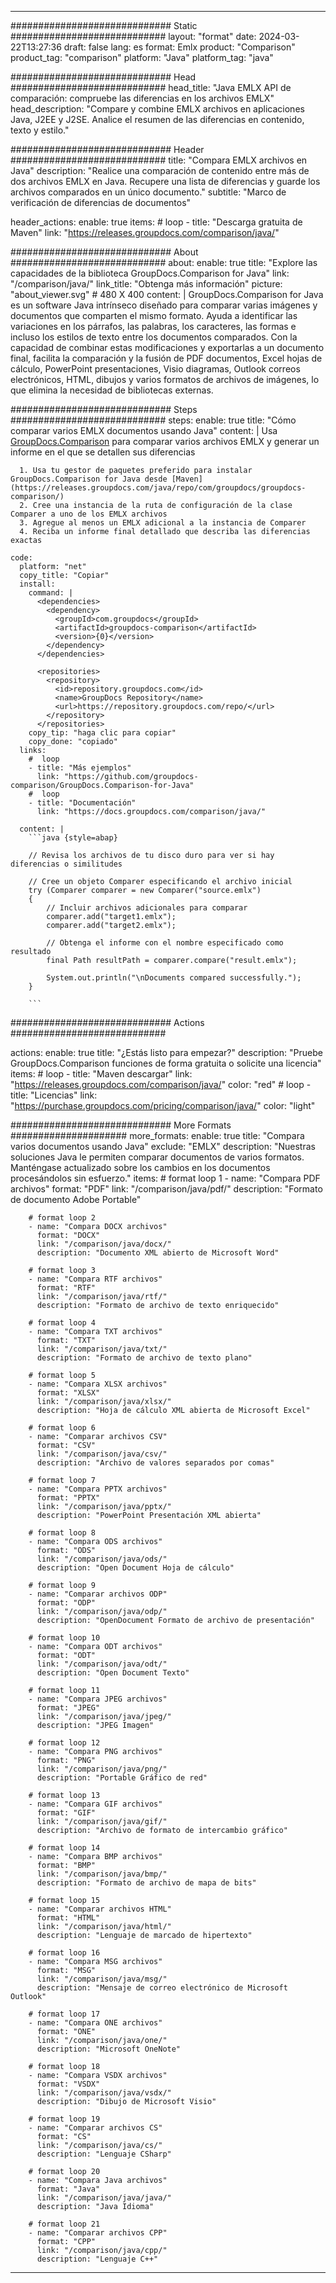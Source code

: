 
---
############################# Static ############################
layout: "format"
date:  2024-03-22T13:27:36
draft: false
lang: es
format: Emlx
product: "Comparison"
product_tag: "comparison"
platform: "Java"
platform_tag: "java"

############################# Head ############################
head_title: "Java EMLX API de comparación: compruebe las diferencias en los archivos EMLX"
head_description: "Compare y combine EMLX archivos en aplicaciones Java, J2EE y J2SE. Analice el resumen de las diferencias en contenido, texto y estilo."

############################# Header ############################
title: "Compara EMLX archivos en Java" 
description: "Realice una comparación de contenido entre más de dos archivos EMLX en Java. Recupere una lista de diferencias y guarde los archivos comparados en un único documento."
subtitle: "Marco de verificación de diferencias de documentos" 

header_actions:
  enable: true
  items:
    #  loop
    - title: "Descarga gratuita de Maven"
      link: "https://releases.groupdocs.com/comparison/java/"
      
############################# About ############################
about:
    enable: true
    title: "Explore las capacidades de la biblioteca GroupDocs.Comparison for Java"
    link: "/comparison/java/"
    link_title: "Obtenga más información"
    picture: "about_viewer.svg" # 480 X 400
    content: |
       GroupDocs.Comparison for Java es un software Java intrínseco diseñado para comparar varias imágenes y documentos que comparten el mismo formato. Ayuda a identificar las variaciones en los párrafos, las palabras, los caracteres, las formas e incluso los estilos de texto entre los documentos comparados. Con la capacidad de combinar estas modificaciones y exportarlas a un documento final, facilita la comparación y la fusión de PDF documentos, Excel hojas de cálculo, PowerPoint presentaciones, Visio diagramas, Outlook correos electrónicos, HTML, dibujos y varios formatos de archivos de imágenes, lo que elimina la necesidad de bibliotecas externas.

############################# Steps ############################
steps:
    enable: true
    title: "Cómo comparar varios EMLX documentos usando Java"
    content: |
      Usa [GroupDocs.Comparison](https://products.groupdocs.com/comparison/java/) para comparar varios archivos EMLX y generar un informe en el que se detallen sus diferencias
      
      1. Usa tu gestor de paquetes preferido para instalar GroupDocs.Comparison for Java desde [Maven](https://releases.groupdocs.com/java/repo/com/groupdocs/groupdocs-comparison/)
      2. Cree una instancia de la ruta de configuración de la clase Comparer a uno de los EMLX archivos
      3. Agregue al menos un EMLX adicional a la instancia de Comparer
      4. Reciba un informe final detallado que describa las diferencias exactas
   
    code:
      platform: "net"
      copy_title: "Copiar"
      install:
        command: |
          <dependencies>
            <dependency>
              <groupId>com.groupdocs</groupId>
              <artifactId>groupdocs-comparison</artifactId>
              <version>{0}</version>
            </dependency>
          </dependencies>

          <repositories>
            <repository>
              <id>repository.groupdocs.com</id>
              <name>GroupDocs Repository</name>
              <url>https://repository.groupdocs.com/repo/</url>
            </repository>
          </repositories>
        copy_tip: "haga clic para copiar"
        copy_done: "copiado"
      links:
        #  loop
        - title: "Más ejemplos"
          link: "https://github.com/groupdocs-comparison/GroupDocs.Comparison-for-Java"
        #  loop
        - title: "Documentación"
          link: "https://docs.groupdocs.com/comparison/java/"
          
      content: |
        ```java {style=abap}

        // Revisa los archivos de tu disco duro para ver si hay diferencias o similitudes

        // Cree un objeto Comparer especificando el archivo inicial
        try (Comparer comparer = new Comparer("source.emlx") 
        {
            // Incluir archivos adicionales para comparar
        	comparer.add("target1.emlx");
            comparer.add("target2.emlx");

            // Obtenga el informe con el nombre especificado como resultado
            final Path resultPath = comparer.compare("result.emlx"); 

            System.out.println("\nDocuments compared successfully.");
        }
        
        ```            

############################# Actions ############################

actions:
  enable: true
  title: "¿Estás listo para empezar?"
  description: "Pruebe GroupDocs.Comparison funciones de forma gratuita o solicite una licencia"
  items:
    #  loop
    - title: "Maven descargar"
      link: "https://releases.groupdocs.com/comparison/java/"
      color: "red"
        #  loop
    - title: "Licencias"
      link: "https://purchase.groupdocs.com/pricing/comparison/java/"
      color: "light"


############################# More Formats #####################
more_formats:
    enable: true
    title: "Compara varios documentos usando Java"
    exclude: "EMLX"
    description: "Nuestras soluciones Java le permiten comparar documentos de varios formatos. Manténgase actualizado sobre los cambios en los documentos procesándolos sin esfuerzo."
    items: 
        # format loop 1
        - name: "Compara PDF archivos"
          format: "PDF"
          link: "/comparison/java/pdf/"
          description: "Formato de documento Adobe Portable"

        # format loop 2
        - name: "Compara DOCX archivos"
          format: "DOCX"
          link: "/comparison/java/docx/"
          description: "Documento XML abierto de Microsoft Word"

        # format loop 3
        - name: "Compara RTF archivos"
          format: "RTF"
          link: "/comparison/java/rtf/"
          description: "Formato de archivo de texto enriquecido"

        # format loop 4
        - name: "Compara TXT archivos"
          format: "TXT"
          link: "/comparison/java/txt/"
          description: "Formato de archivo de texto plano"

        # format loop 5
        - name: "Compara XLSX archivos"
          format: "XLSX"
          link: "/comparison/java/xlsx/"
          description: "Hoja de cálculo XML abierta de Microsoft Excel"

        # format loop 6
        - name: "Comparar archivos CSV"
          format: "CSV"
          link: "/comparison/java/csv/"
          description: "Archivo de valores separados por comas"

        # format loop 7
        - name: "Compara PPTX archivos"
          format: "PPTX"
          link: "/comparison/java/pptx/"
          description: "PowerPoint Presentación XML abierta"

        # format loop 8
        - name: "Compara ODS archivos"
          format: "ODS"
          link: "/comparison/java/ods/"
          description: "Open Document Hoja de cálculo"

        # format loop 9
        - name: "Comparar archivos ODP"
          format: "ODP"
          link: "/comparison/java/odp/"
          description: "OpenDocument Formato de archivo de presentación"

        # format loop 10
        - name: "Compara ODT archivos"
          format: "ODT"
          link: "/comparison/java/odt/"
          description: "Open Document Texto"

        # format loop 11
        - name: "Compara JPEG archivos"
          format: "JPEG"
          link: "/comparison/java/jpeg/"
          description: "JPEG Imagen"

        # format loop 12
        - name: "Compara PNG archivos"
          format: "PNG"
          link: "/comparison/java/png/"
          description: "Portable Gráfico de red"

        # format loop 13
        - name: "Compara GIF archivos"
          format: "GIF"
          link: "/comparison/java/gif/"
          description: "Archivo de formato de intercambio gráfico"

        # format loop 14
        - name: "Compara BMP archivos"
          format: "BMP"
          link: "/comparison/java/bmp/"
          description: "Formato de archivo de mapa de bits"

        # format loop 15
        - name: "Comparar archivos HTML"
          format: "HTML"
          link: "/comparison/java/html/"
          description: "Lenguaje de marcado de hipertexto"

        # format loop 16
        - name: "Compara MSG archivos"
          format: "MSG"
          link: "/comparison/java/msg/"
          description: "Mensaje de correo electrónico de Microsoft Outlook"

        # format loop 17
        - name: "Compara ONE archivos"
          format: "ONE"
          link: "/comparison/java/one/"
          description: "Microsoft OneNote"

        # format loop 18
        - name: "Compara VSDX archivos"
          format: "VSDX"
          link: "/comparison/java/vsdx/"
          description: "Dibujo de Microsoft Visio"

        # format loop 19
        - name: "Comparar archivos CS"
          format: "CS"
          link: "/comparison/java/cs/"
          description: "Lenguaje CSharp"

        # format loop 20
        - name: "Compara Java archivos"
          format: "Java"
          link: "/comparison/java/java/"
          description: "Java Idioma"
          
        # format loop 21
        - name: "Comparar archivos CPP"
          format: "CPP"
          link: "/comparison/java/cpp/"
          description: "Lenguaje C++"
---